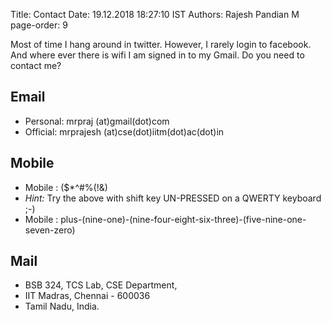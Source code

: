 Title: Contact
Date: 19.12.2018 18:27:10 IST
Authors: Rajesh Pandian M
page-order: 9

Most of time I hang around in twitter. 
However, I rarely login to facebook. 
And where ever there is wifi I am signed in to my Gmail. 
Do you need to contact me? 

## Email

- Personal: mrpraj (at)gmail(dot)com  
- Official:  mrprajesh (at)cse(dot)iitm(dot)ac(dot)in

## Mobile

- Mobile : ($*^#%(!&) 
- _Hint:_ Try the above with shift key UN-PRESSED on a QWERTY keyboard ;-)
- Mobile : plus-(nine-one)-(nine-four-eight-six-three)-(five-nine-one-seven-zero)

## Mail

- BSB 324, TCS Lab, CSE Department,
- IIT Madras, Chennai - 600036
- Tamil Nadu, India.
